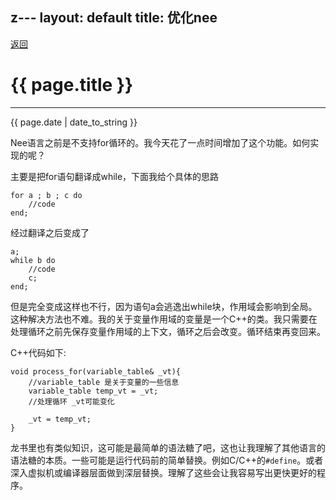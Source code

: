 z---
layout: default
title: 优化nee
---
<a href="https://wangxiaozhi123.github.io">返回</a>
<h1>{{ page.title }}</h1>
<hr>
<p>{{ page.date | date_to_string }}</p>
Nee语言之前是不支持for循环的。我今天花了一点时间增加了这个功能。如何实现的呢？

主要是把for语句翻译成while，下面我给个具体的思路
<pre><code>for a ; b ; c do
    //code
end;
</code></pre>
经过翻译之后变成了
<pre><code>a;
while b do
    //code
    c;
end;
</code></pre>
但是完全变成这样也不行，因为语句a会逃逸出while块，作用域会影响到全局。这种解决方法也不难。我的关于变量作用域的变量是一个C++的类。我只需要在处理循环之前先保存变量作用域的上下文，循环之后会改变。循环结束再变回来。

C++代码如下:
<pre><code>void process_for(variable_table& _vt){
    //variable_table 是关于变量的一些信息
    variable_table temp_vt = _vt;
    //处理循环 _vt可能变化
    
    _vt = temp_vt;
}
</code></pre>

龙书里也有类似知识，这可能是最简单的语法糖了吧，这也让我理解了其他语言的语法糖的本质。一些可能是运行代码前的简单替换。例如C/C++的```#define```。或者深入虚拟机或编译器层面做到深层替换。理解了这些会让我容易写出更快更好的程序。
